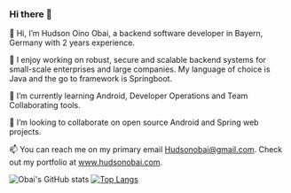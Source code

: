 ### Hi there 👋


👋 Hi, I’m Hudson Oino Obai, a backend software developer in Bayern, Germany with 2 years experience.

👀 I enjoy working on robust, secure and scalable backend systems for small-scale enterprises and large companies. My language of choice is Java and the go to framework is Springboot.

🌱 I’m currently learning Android, Developer Operations and Team Collaborating tools.

💞️ I’m looking to collaborate on open source Android and Spring web projects.

📫 You can reach me on my primary email Hudsonobai@gmail.com. Check out my portfolio at www.hudsonobai.com.

![Obai's GitHub stats](https://github-readme-stats.vercel.app/api?username=Hudson-obai&show_icons=true&theme=cobalt&count_private=true)
[![Top Langs](https://github-readme-stats.vercel.app/api/top-langs/?username=Hudson-obai)](https://github.com/Hudson-obai/github-readme-stats)







